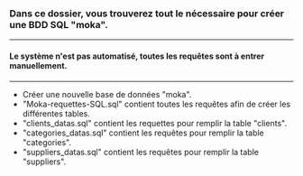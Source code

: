 ### Dans ce dossier, vous trouverez tout le nécessaire pour créer une BDD SQL "moka".

---

#### Le système n'est pas automatisé, toutes les requêtes sont à entrer manuellement.

---

- Créer une nouvelle base de données "moka".
- "Moka-requettes-SQL.sql" contient toutes les requêtes afin de créer les différentes tables.
- "clients_datas.sql" contient les requettes pour remplir la table "clients".
- "categories_datas.sql" contient les requêtes pour remplir la table "categories".
- "suppliers_datas.sql" contient les requêtes pour remplir la table "suppliers".